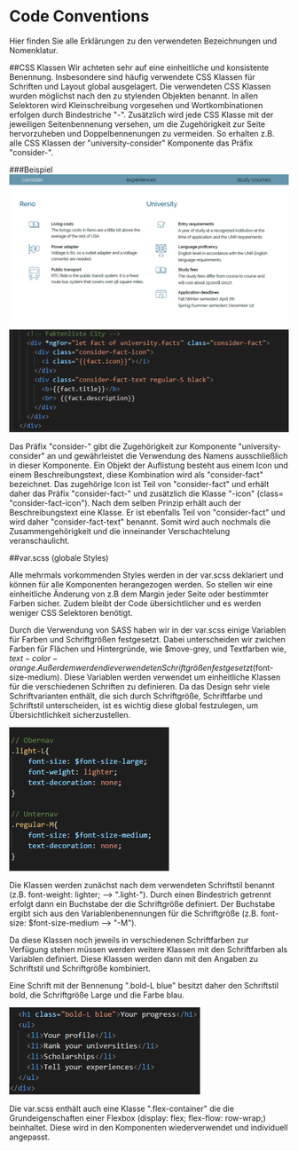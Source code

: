 # Code Conventions 

Hier finden Sie alle Erklärungen zu den verwendeten Bezeichnungen und Nomenklatur. 

##CSS Klassen 
Wir achteten sehr auf eine einheitliche und konsistente Benennung. Insbesondere sind häufig verwendete CSS Klassen für Schriften und Layout global ausgelagert. Die verwendeten CSS Klassen wurden möglichst nach den zu stylenden Objekten benannt. In allen Selektoren wird Kleinschreibung vorgesehen und Wortkombinationen erfolgen durch Bindestriche "-". Zusätzlich wird jede CSS Klasse mit der jeweiligen Seitenbennenung versehen, um die Zugehörigkeit zur Seite hervorzuheben und Doppelbennenungen zu vermeiden. So erhalten z.B. alle CSS Klassen der "university-consider" Komponente das Präfix "consider-".

###Beispiel 
![Screenshot](img/conventions/consider_screen.png)
![Screenshot](img/conventions/consider_example.png)

Das Präfix "consider-" gibt die Zugehörigkeit zur Komponente "university-consider" an und gewährleistet die Verwendung des Namens ausschließlich in dieser Komponente. Ein Objekt der Auflistung besteht aus einem Icon und einem Beschreibungstext, diese Kombination wird als "consider-fact" bezeichnet. Das zugehörige Icon ist Teil von "consider-fact" und erhält daher das Präfix "consider-fact-" und zusätzlich die Klasse "-icon" (class= "consider-fact-icon"). Nach dem selben Prinzip erhält auch der Beschreibungstext eine Klasse. Er ist ebenfalls Teil von "consider-fact" und wird daher "consider-fact-text" benannt. Somit wird auch nochmals die Zusammengehörigkeit und die inneinander Verschachtelung veranschaulicht. 

##var.scss (globale Styles) 

Alle mehrmals vorkommenden Styles werden in der var.scss deklariert und können für alle Komponenten herangezogen werden. So stellen wir eine einheitliche Änderung von z.B dem Margin jeder Seite oder bestimmter Farben sicher. Zudem bleibt der Code übersichtlicher und es werden weniger CSS Selektoren benötigt. 

Durch die Verwendung von SASS haben wir in der var.scss einige Variablen für Farben und Schriftgrößen festgesetzt. Dabei unterscheiden wir zwichen Farben für Flächen und Hintergründe, wie $move-grey, und Textfarben wie, $text-color-orange. Außerdem werden die verwendeten Schriftgrößen festgesetzt ($font-size-medium). Diese Variablen werden verwendet um einheitliche Klassen für die verschiedenen Schriften zu definieren. Da das Design sehr viele Schriftvarianten enthält, die sich durch Schriftgröße, Schriftfarbe und Schriftstil unterscheiden, ist es wichtig diese global festzulegen, um Übersichtlichkeit sicherzustellen. 

![Screenshot](img/conventions/var.png)

Die Klassen werden zunächst nach dem verwendeten Schriftstil benannt (z.B. font-weight: lighter; --> ".light-"). Durch einen Bindestrich getrennt erfolgt dann ein Buchstabe der die Schriftgröße definiert. Der Buchstabe ergibt sich aus den Variablenbenennungen für die Schriftgröße (z.B. font-size: $font-size-medium --> "-M"). 

Da diese Klassen noch jeweils in verschiedenen Schriftfarben zur Verfügung stehen müssen werden weitere Klassen mit den Schriftfarben als Variablen definiert. Diese Klassen werden dann mit den Angaben zu Schriftstil und Schriftgröße kombiniert. 

Eine Schrift mit der Bennenung ".bold-L blue" besitzt daher den Schriftstil bold, die Schriftgröße Large und die Farbe blau. 

![Screenshot](img/conventions/schriftkombination.png)

Die var.scss enthält auch eine Klasse ".flex-container" die die Grundeigenschaften einer Flexbox (display: flex; flex-flow: row-wrap;) beinhaltet. Diese wird in den Komponenten wiederverwendet und individuell angepasst. 